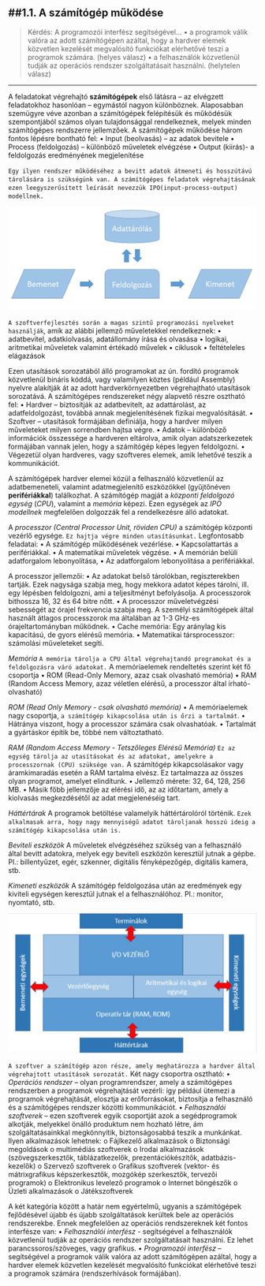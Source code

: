 ##1.1. A számítógép működése
----
> Kérdés: A programozói interfész segítségével...
> •	a programok válik valóra az adott számítógépen azáltal, hogy a hardver elemek közvetlen kezelését megvalósító funkciókat elérhetővé teszi a programok számára. (helyes válasz)
> •	a felhasználók közvetlenül tudják az operációs rendszer szolgáltatásait használni. (helytelen válasz)
----

A feladatokat végrehajtó **számítógépek** első látásra – az elvégzett feladatokhoz hasonlóan – egymástól nagyon különböznek. Alaposabban szemügyre véve azonban a számítógépek felépítésük és működésük szempontjából számos olyan tulajdonsággal rendelkeznek, melyek minden számítógépes rendszerre jellemzőek. A számítógépek működése három fontos lépésre bontható fel:
•	Input (beolvasás) – az adatok bevitele
•	Process (feldolgozás) – különböző műveletek elvégzése
•	Output (kiirás)- a feldolgozás eredményének megjelenítése

`Egy ilyen rendszer működéséhez a bevitt adatok átmeneti és hosszútávú tárolására is szükségünk van. A számítógépes feladatok végrehajtásának ezen leegyszerűsített leírását nevezzük IPO(input-process-output) modellnek.`

![IPO](https://github.com/tananyag/Szoftverfejlesztes-jegyzet/blob/master/1.%20Informatikai%20alapismeretek/1.1/IPO.jpg?raw=true)

`A szoftverfejlesztés során a magas szintű programozási nyelveket használják`, amik az alábbi jellemző műveletekkel rendelkeznek:
•	adatbevitel, adatkiolvasás, adatállomány írása és olvasása
•	logikai, aritmetikai műveletek valamint értékadó művelek
•	ciklusok
•	feltételeles elágazások

Ezen utasítások sorozatából álló programokat az ún. fordító programok közvetlenül bináris kóddá, vagy valamilyen köztes (például Assembly) nyelvre alakítják át az adott hardverkörnyezetben végrehajtható utasítások sorozatává. A számítógépes rendszereket négy alapvető részre osztható fel:
•	Hardver – biztosítják az adatbevitelt, az adattárolást, az adatfeldolgozást, továbbá annak megjelenítésének fizikai megvalósítását.
•	Szoftver – utasítások formájában definiálja, hogy a hardver milyen műveleteket milyen sorrendben hajtsa végre.
•	Adatok – különböző információk összessége a hardveren eltárolva, amik olyan adatszerkezetek formájában vannak jelen, hogy a számítógép képes legyen feldolgozni.
•	Végezetül olyan hardveres, vagy szoftveres elemek, amik lehetővé teszik a kommunikációt.

A számítógépek hardver elemei közül a felhasználó közvetlenül az adatbemeneteli, valamint adatmegjelenítő eszközökkel (gyűjtőnéven **perifériákkal**) találkozhat. A számítógép magját a _központi feldolgozó egység_ (_CPU_), valamint a _memória_ képezi. Ezen egységek az _IPO modellnek_ megfelelően dolgozzák fel a rendelkezésre álló adatokat.

A _processzor (Central Processor Unit, röviden CPU)_ a számítógép központi vezérlő egysége. `Ez hajtja végre minden utasításunkat.` 
Legfontosabb feladatai: 
•	A számítógép működésének vezérlése. 
•	Kapcsolattartás a perifériákkal. 
•	A matematikai műveletek végzése. 
•	A memórián belüli adatforgalom lebonyolítása, 
•	Az adatforgalom lebonyolítása a perifériákkal. 

A processzor jellemzői:
•	Az adatokat belső tárolókban, regiszterekben tartják. Ezek nagysága szabja meg, hogy mekkora adatot képes tárolni, ill. egy lépésben feldolgozni, ami a teljesítményt befolyásolja. A processzorok bithossza 16, 32 és 64 bitre nőtt.
•	A processzor műveletvégzési sebességét az órajel frekvencia szabja meg.
A személyi számítógépek által használt átlagos processzorok ma általában az 1-3 GHz-es órajeltartományban működnek. 
•	Cache memória: Egy aránylag kis kapacitású, de gyors elérésű memória.
•	Matematikai társprocesszor: számolási műveleteket segíti.

_Memória_
`A memória tárolja a CPU által végrehajtandó programokat és a feldolgozásra váró adatokat.`
A memóriaelemek rendeltetés szerint két fő csoportja
•	ROM (Read-Only Memory, azaz csak olvasható memória)
•	RAM (Random Access Memory, azaz véletlen elérésű, a processzor által írható-olvasható) 

_ROM (Read Only Memory - csak olvasható memória)_
•	A memóriaelemek nagy csoportja, `a számítógép kikapcsolása után is őrzi a tartalmát`.
•	Hátránya viszont, hogy a processzor számára csak olvashatóak. 
•	Tartalmát a gyártáskor építik be, többé nem változtatható. 

_RAM (Random Access Memory - Tetszőleges Elérésű Memória)_
`Ez az egység tárolja az utasításokat és az adatokat, amelyekre a processzornak (CPU) szüksége van.` A számítógép kikapcsolásakor vagy áramkimaradás esetén a RAM tartalma elvész. Ez tartalmazza az összes olyan programot, amelyet elindítunk.
•	Jellemző mérete: 32, 64, 128, 256 MB.
•	Másik főbb jellemzője az elérési idő, az az időtartam, amely a kiolvasás megkezdésétől az adat megjelenéséig tart. 

_Háttértárak_
A programok betöltése valamelyik háttértárolóról történik. `Ezek alkalmasak arra, hogy nagy mennyiségű adatot tároljanak hosszú ideig a számítógép kikapcsolása után is.`

_Beviteli eszközök_
A műveletek elvégzéséhez szükség van a felhasználó által bevitt adatokra, melyek egy beviteli eszközön keresztül jutnak a gépbe.  
Pl.: billentyűzet, egér, szkenner, digitális fényképezőgép, digitális kamera, stb.

_Kimeneti eszközök_
A számítógép feldolgozása után az eredmények egy kiviteli egységen keresztül jutnak el a felhasználóhoz. Pl.: monitor, nyomtató, stb.

![számítógép](https://github.com/tananyag/Szoftverfejlesztes-jegyzet/blob/master/1.%20Informatikai%20alapismeretek/1.1/SZ%C3%81M%C3%8DT%C3%93G%C3%89P.jpg?raw=true)

`A szoftver a számítógép azon része, amely meghatározza a hardver által végrehajtott utasítások sorozatát.` Két nagy csoportra osztható:
•	_Operációs rendszer_ – olyan programrendszer, amely a számítógépes rendszerben a programok végrehajtását vezérli: így például ütemezi a programok végrehajtását, elosztja az erőforrásokat, biztosítja a felhasználó és a számítógépes rendszer közötti kommunikációt.
•	_Felhasználói szoftverek_ – ezen szoftverek egyik csoportját azok a segédprogramok alkotják, melyekkel önálló produktum nem hozható létre, ám szolgáltatásainkkal megkönnyítik, biztonságosabbá teszik a munkánkat. Ilyen alkalmazások lehetnek:
o	Fájlkezelő alkalmazások
o	Biztonsági megoldások
o	multimédiás szoftverek
o	Irodai alkalmazások (szövegszerkesztők, táblázatkezelők, prezentációkészítők, adatbázis-kezelők)
o	Szervező szoftverek
o	Grafikus szoftverek (vektor- és mátrixgrafikus képszerkesztők, mozgókép szerkesztők, tervezői programok)
o	Elektronikus levelező programok
o	Internet böngészők
o	Üzleti alkalmazások
o	Játékszoftverek

A két kategória között a határ nem egyértelmű, ugyanis a számítógépek fejlődésével újabb és újabb szolgáltatások kerültek bele az operációs rendszerekbe. Ennek megfelelően az operációs rendszereknek két fontos interfésze van:
•	_Felhasználói interfész_ -  segítségével a felhasználók közvetlenül tudják az operációs rendszer szolgáltatásait használni. Ez lehet parancssoros/szöveges, vagy grafikus.
•	_Programozói interfész_ – segítségével a programok válik valóra az adott számítógépen azáltal, hogy a hardver elemek közvetlen kezelését megvalósító funkciókat elérhetővé teszi a programok számára (rendszerhívások formájában).
